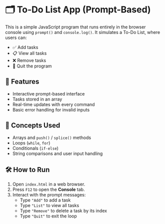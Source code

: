 # 🗂️ To-Do List App (Prompt-Based)

This is a simple JavaScript program that runs entirely in the browser console using `prompt()` and `console.log()`. It simulates a To-Do List, where users can:

- ✅ Add tasks  
- 📋 View all tasks  
- ❌ Remove tasks  
- 🚪 Quit the program  

## 📌 Features

- Interactive prompt-based interface
- Tasks stored in an array
- Real-time updates with every command
- Basic error handling for invalid inputs

## 🧠 Concepts Used

- Arrays and `push()` / `splice()` methods
- Loops (`while`, `for`)
- Conditionals (`if-else`)
- String comparisons and user input handling

## 🛠️ How to Run

1. Open `index.html` in a web browser.
2. Press `F12` to open the **Console** tab.
3. Interact with the prompt messages:
   - Type `"Add"` to add a task
   - Type `"List"` to view all tasks
   - Type `"Remove"` to delete a task by its index
   - Type `"Quit"` to exit the loop
